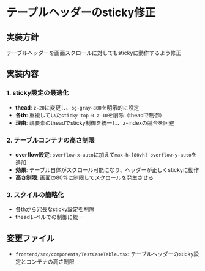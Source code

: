 # テーブルヘッダーのsticky修正

## 実装方針
テーブルヘッダーを画面スクロールに対してもstickyに動作するよう修正

## 実装内容

### 1. sticky設定の最適化
- **thead**: `z-20`に変更し、`bg-gray-800`を明示的に設定
- **各th**: 重複していた`sticky top-0 z-10`を削除（theadで制御）
- **理由**: 親要素のtheadでsticky制御を統一し、z-indexの競合を回避

### 2. テーブルコンテナの高さ制限
- **overflow設定**: `overflow-x-auto`に加えて`max-h-[80vh] overflow-y-auto`を追加
- **効果**: テーブル自体がスクロール可能になり、ヘッダーが正しくstickyに動作
- **高さ制限**: 画面の80%に制限してスクロールを発生させる

### 3. スタイルの簡略化
- 各thから冗長なsticky設定を削除
- theadレベルでの制御に統一

## 変更ファイル
- `frontend/src/components/TestCaseTable.tsx`: テーブルヘッダーのsticky設定とコンテナの高さ制限